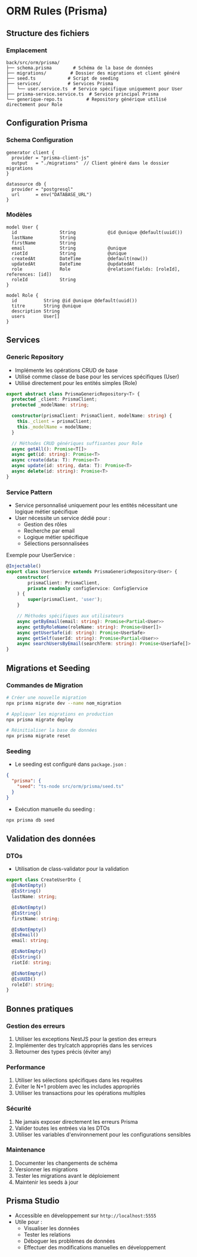 # ORM Rules (Prisma)

## Structure des fichiers

### Emplacement
```
back/src/orm/prisma/
├── schema.prisma        # Schéma de la base de données
├── migrations/         # Dossier des migrations et client généré
├── seed.ts            # Script de seeding
├── services/          # Services Prisma
│   └── user.service.ts  # Service spécifique uniquement pour User
├── prisma-service.service.ts  # Service principal Prisma
└── generique-repo.ts         # Repository générique utilisé directement pour Role
```

## Configuration Prisma

### Schema Configuration
```prisma
generator client {
  provider = "prisma-client-js"
  output   = "./migrations"  // Client généré dans le dossier migrations
}

datasource db {
  provider = "postgresql"
  url      = env("DATABASE_URL")
}
```

### Modèles
```prisma
model User {
  id                String            @id @unique @default(uuid())
  lastName          String
  firstName         String
  email             String            @unique
  riotId            String            @unique
  createdAt         DateTime          @default(now())
  updatedAt         DateTime          @updatedAt
  role              Role              @relation(fields: [roleId], references: [id])
  roleId            String
}

model Role {
  id          String @id @unique @default(uuid())
  titre       String @unique
  description String
  users       User[]
}
```

## Services

### Generic Repository
- Implémente les opérations CRUD de base
- Utilisé comme classe de base pour les services spécifiques (User)
- Utilisé directement pour les entités simples (Role)
```typescript
export abstract class PrismaGenericRepository<T> {
  protected _client: PrismaClient;
  protected _modelName: string;

  constructor(prismaClient: PrismaClient, modelName: string) {
    this._client = prismaClient;
    this._modelName = modelName;
  }

  // Méthodes CRUD génériques suffisantes pour Role
  async getAll(): Promise<T[]>
  async get(id: string): Promise<T>
  async create(data: T): Promise<T>
  async update(id: string, data: T): Promise<T>
  async delete(id: string): Promise<T>
}
```

### Service Pattern
- Service personnalisé uniquement pour les entités nécessitant une logique métier spécifique
- User nécessite un service dédié pour :
  - Gestion des rôles
  - Recherche par email
  - Logique métier spécifique
  - Sélections personnalisées

Exemple pour UserService :
```typescript
@Injectable()
export class UserService extends PrismaGenericRepository<User> {
    constructor(
        prismaClient: PrismaClient,
        private readonly configService: ConfigService
    ) {
        super(prismaClient, 'user');
    }

    // Méthodes spécifiques aux utilisateurs
    async getByEmail(email: string): Promise<Partial<User>>
    async getByRoleName(roleName: string): Promise<User[]>
    async getUserSafe(id: string): Promise<UserSafe>
    async getSelf(userId: string): Promise<Partial<User>>
    async searchUsersByEmail(searchTerm: string): Promise<UserSafe[]>
}
```

## Migrations et Seeding

### Commandes de Migration
```bash
# Créer une nouvelle migration
npx prisma migrate dev --name nom_migration

# Appliquer les migrations en production
npx prisma migrate deploy

# Réinitialiser la base de données
npx prisma migrate reset
```

### Seeding
- Le seeding est configuré dans `package.json` :
```json
{
  "prisma": {
    "seed": "ts-node src/orm/prisma/seed.ts"
  }
}
```

- Exécution manuelle du seeding :
```bash
npx prisma db seed
```

## Validation des données

### DTOs
- Utilisation de class-validator pour la validation
```typescript
export class CreateUserDto {
  @IsNotEmpty()
  @IsString()
  lastName: string;

  @IsNotEmpty()
  @IsString()
  firstName: string;

  @IsNotEmpty()
  @IsEmail()
  email: string;

  @IsNotEmpty()
  @IsString()
  riotId: string;

  @IsNotEmpty()
  @IsUUID()
  roleId?: string;
}
```

## Bonnes pratiques

### Gestion des erreurs
1. Utiliser les exceptions NestJS pour la gestion des erreurs
2. Implémenter des try/catch appropriés dans les services
3. Retourner des types précis (éviter any)

### Performance
1. Utiliser les sélections spécifiques dans les requêtes
2. Éviter le N+1 problem avec les includes appropriés
3. Utiliser les transactions pour les opérations multiples

### Sécurité
1. Ne jamais exposer directement les erreurs Prisma
2. Valider toutes les entrées via les DTOs
3. Utiliser les variables d'environnement pour les configurations sensibles

### Maintenance
1. Documenter les changements de schéma
2. Versionner les migrations
3. Tester les migrations avant le déploiement
4. Maintenir les seeds à jour

## Prisma Studio
- Accessible en développement sur `http://localhost:5555`
- Utile pour :
  - Visualiser les données
  - Tester les relations
  - Déboguer les problèmes de données
  - Effectuer des modifications manuelles en développement 